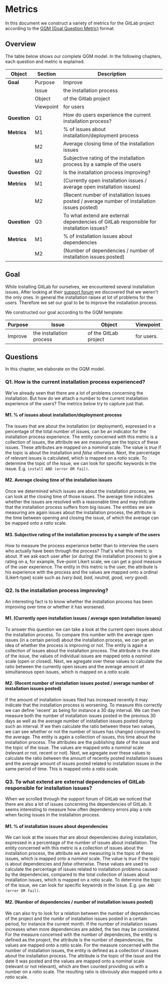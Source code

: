 # Metrics

In this document we construct a variety of metrics for the GitLab project according to the [GQM (Goal Question Metric)](http://fub-taslim.googlecode.com/svn/trunk/WEMSE/INSTICC_Conference_Latex/gqm.pdf) format.

## Overview

The table below shows our complete QGM model. In the following chapters, each question and metric is explained.

| Object       | Section   | Description |
|--------------|-----------|-------------|
| **Goal**     | Purpose   | Improve |
|              | Issue     | the installation process |
|              | Object    | of the Gitlab project |
|              | Viewpoint | for users |
| **Question** | Q1 | How do users experience the current installation process? |
| **Metrics**  | M1 | % of issues about installation/deployment process |
|              | M2 | Average closing time of the installation issues |
|              | M3 | Subjective rating of the installation process by a sample of the users |
| **Question** | Q2 | Is the installation process improving? |
| **Metrics**  | M1 | (Currently open installation issues / average open installation issues) |
|              | M2 | (Recent number of installation issues posted / average number of installation issues posted) |
| **Question** | Q3 | To what extend are external dependencies of GitLab responsible for installation issues? |
| **Metrics**  | M1 | % of installation issues about dependencies |
|              | M2 | (Number of dependencies / number of installation issues posted) |

## Goal

While installing GitLab for ourselves, we encountered several installation issues. After looking at their [support forum](https://groups.google.com/forum/#!forum/gitlabhq) we discovered that we weren't the only ones. In general the installation raises at lot of problems for the users. Therefore we set our goal to be to improve the installation process.

We constructed our goal according to the GQM template:

| Purpose | Issue | Object | Viewpoint |
|---------|-------|--------|-----------|
| Improve | the installation process | of the GitLab project | for users. |

## Questions
In this chapter, we elaborate on the GQM model.

### Q1. How is the current installation process experienced?
We've already seen that there are a lot of problems concerning the installation. But how do we attach a number to the current installation experience of the users? The metrics below try to capture just that.

#### M1. % of issues about installation/deployment process
The issues that are about the installation (or deployment), expressed in a percentage of the total number of issues, can be an indicator for the installation process experience. The entity concerned with this metric is a collection of issues, the attribute we are measuring are the topics of these issues. These attributes are mapped on a *nominal* scale. The value is *true* if the topic is about the installation and *false* otherwise. Next, the percentage of relevant issues is calculated, which is mapped on a *ratio* scale. To determine the topic of the issue, we can look for specific keywords in the issue. E.g. `install AND (error OR fail)`.

#### M2. Average closing time of the installation issues
Once we determined which issues are about the installation process, we can look at the closing time of those issues. The average time indicates whether the issues are resolved with a reasonable time and may indicate that the installation process suffers from big issues. The entities we are measuring are again issues about the installation process, the attribute is the time between opening and closing the issue, of which the average can be mapped onto a *ratio* scale.

#### M3. Subjective rating of the installation process by a sample of the users
How to measure the process experience better than to interview the users who actually have been through the process? That's what this metric is about. If we ask each user after (or during) the installation process to give a rating on a, for example, five-point Likert scale, we can get a good measure of the user experience. The entity in this metric is the user, the attribute is his experience with the process and the values are mapped onto a ordinal (Likert-type) scale such as *(very bad, bad, neutral, good, very good)*.

### Q2. Is the installation process improving?
An interesting fact is to know whether the installation process has been improving over time or whether it has worsened.

#### M1. (Currently open installation issues / average open installation issues)
To answer this question we can take a look at the current open issues about the installation process. To compare this number with the average open issues (in a certain period) about the installation process, we can get an idea of whether the process is improving or not. The entity is again a collection of issues about the installation process. The attribute is the state of the issue, the values of individual issues are mapped onto a *nominal* scale (open or closed). Next, we agregate over these values to calculate the ratio between the currently open issues and the average amount of simultaneous open issues, which is mapped on a *ratio* scale.

#### M2. (Recent number of installation issues posted / average number of installation issues posted)
If the amount of installation issues filed has increased recently it may indicate that the installation process is worsening. To measure this correctly we can define 'recent' as being for instance a 30 day interval. We can then measure both the number of installation issues posted in the previous 30 days as well as the average number of installation issues posted during such an interval. If we then calculate the ratio between these two values, we can see whether or not the number of issues has changed compared to the average. The entity is again a collection of issues, this time about the installation process. The attributes are the publishing date of the issue and the topic of the issue. The values are mapped onto a *nominal* scale (relevant or not, recent or not). Next, we agregate over these values to calculate the ratio between the amount of recently posted installation issues and the average amount of issues posted related to installation issues in the same period of time. This is mapped onto a *ratio* scale.

### Q3. To what extend are external dependencies of GitLab responsible for installation issues?
When we scrolled through the support forum of GitLab we noticed that there are also a lot of issues concerning the dependencies of GitLab. It seems interesting to measure how often dependency errors play a role when facing issues in the installation process.

#### M1. % of installation issues about dependencies
We can look at the issues that are about dependencies during installation, expressed in a percentage of the number of issues about installation. The entity concerned with this metric is a collection of issues about the installation process, the attribute we are measuring is the topic of these issues, which is mapped onto a *nominal* scale. The value is *true* if the topic is about dependencies and *false* otherwise. These values are used to calculate the percentage of issues related to installation problems caused by the dependencies, compared to the total collection of issues about installation issues, which is mapped on a *ratio* scale. To determine the topic of the issue, we can look for specific keywords in the issue. E.g. `gem AND (error OR fail)`.

#### M2. (Number of dependencies / number of installation issues posted)
We can also try to look for a relation between the number of dependencies of the project and the numbr of installation issues posted in a certain period, for instance the current month. If the number of installation issues increases when more dependencies are added, the two may be correlated. For the measure concerned with the number of dependecies, the entity is defined as the project, the attribute is the number of dependencies, the values are mapped onto a *ratio* scale. For the measure concerned with the number of installation issues, the entity is defined as a collection of issues about the installation process. The attribute is the topic of the issue and the date it was posted and the values are mapped onto a *nominal* scale (relevant or not relevant), which are then counted providing us with a number on a *ratio* scale. The resulting ratio is obviously also mapped onto a *ratio* scale.
